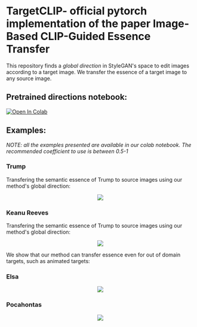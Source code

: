# TargetCLIP- official pytorch implementation of the paper Image-Based CLIP-Guided Essence Transfer

This repository finds a *global direction* in StyleGAN's space to edit images according to a target image.
We transfer the essence of a target image to any source image.

## Pretrained directions notebook:
[![Open In Colab](https://colab.research.google.com/assets/colab-badge.svg)](https://colab.research.google.com/github/hila-chefer/TargetCLIP/blob/main/TargetCLIP_CLIP_guided_image_essence_transfer.ipynb)

## Examples:

*NOTE: all the examples presented are available in our colab notebook. The recommended coefficient to use is between 0.5-1*
### Trump
Transfering the semantic essence of Trump to source images using our method's global direction:
<p align="center">
  <img src="https://github.com/hila-chefer/TargetCLIP/blob/main/examples/trump.png">
</p>

### Keanu Reeves 
Transfering the semantic essence of Trump to source images using our method's global direction:
<p align="center">
  <img src="https://github.com/hila-chefer/TargetCLIP/blob/main/examples/keanu.png">
</p>


We show that our method can transfer essence even for out of domain targets, such as animated targets:

### Elsa
<p align="center">
  <img src="https://github.com/hila-chefer/TargetCLIP/blob/main/examples/elsa.png">
</p>

### Pocahontas
<p align="center">
  <img src="https://github.com/hila-chefer/TargetCLIP/blob/main/examples/pocahontas.png">
</p>
